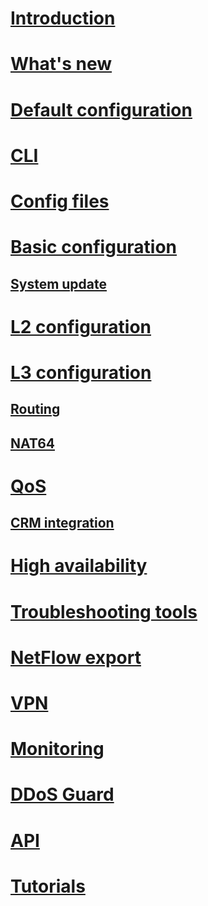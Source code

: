 # [Introduction](index.md)
# [What's new](news.md)
# [Default configuration](default-config.md)
# [CLI](cli/netc-cli.md)
# [Config files](system/system-config.md)
# [Basic configuration](system/basics.md)
## [System update](system/system-update.md)
# [L2 configuration](l2/l2-config.md)
# [L3 configuration](l3/l3-basics.md)
## [Routing](l3/l3-advanced.md)
## [NAT64](l3/l3-nat64.md)
# [QoS](qos/traffic-shaping.md)
## [CRM integration](qos/sync-manager.md)
# [High availability](ha/vrrp.md)
# [Troubleshooting tools](tools/tshoot.md)
# [NetFlow export](netflow/netflow.md)
# [VPN](vpn/wireguard.md)
# [Monitoring](monitoring/monitoring.md)
# [DDoS Guard](ddos/ddos-guard.md)
# [API](api/api.md)
# [Tutorials](~/tutorials/index.md)
